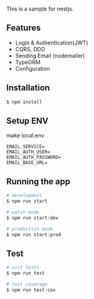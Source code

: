 This is a sample for nestjs.

## Features

- Login & Authentication(JWT)
- CQRS, DDD
- Sending Email (nodemailer)
- TypeORM
- Configuration

## Installation

```bash
$ npm install
```

## Setup ENV

make local.env

```=text
EMAIL_SERVICE=
EMAIL_AUTH_USER=
EMAIL_AUTH_PASSWORD=
EMAIL_BASE_URL=
```

## Running the app

```bash
# development
$ npm run start

# watch mode
$ npm run start:dev

# production mode
$ npm run start:prod
```

## Test

```bash
# unit tests
$ npm run test

# test coverage
$ npm run test:cov
```
